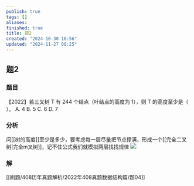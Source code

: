 ```yaml
---
publish: true
tags: []
aliases: 
finished: true
title: 题2
created: "2024-10-30 10:56"
updated: "2024-11-27 08:25"
---
```

## 题2
### 题目
【2022】若三叉树 T 有 244 个结点（叶结点的高度为 1），则 T 的高度至少是（ ）。
A. 4
B. 5
C. 6
D. 7
### 分析
问[[树的高度]]至少是多少，要考虑每一层尽量把节点撑满，形成一个[[完全二叉树|完全m叉树]]，记不住公式我们就模拟两层找找规律
![](https://img.hwenyi.tech/202411271632600.webp)
### 解
[[刷题/408历年真题解析/2022年408真题数据结构篇/题04]]


